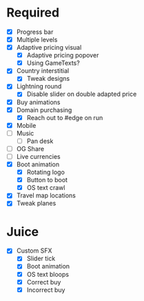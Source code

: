 # Required
- [x] Progress bar
- [x] Multiple levels
- [x] Adaptive pricing visual
  - [x] Adaptive pricing popover
  - [x] Using GameTexts?
- [x] Country interstitial
  - [x] Tweak designs
- [x] Lightning round
  - [x] Disable slider on double adapted price  
- [x] Buy animations
- [x] Domain purchasing
  - [x] Reach out to #edge on run
- [x] Mobile
- [ ] Music
  - [ ] Pan desk
- [ ] OG Share
- [ ] Live currencies
- [x] Boot animation
  - [x] Rotating logo
  - [x] Button to boot
  - [x] OS text crawl
- [x] Travel map locations
- [x] Tweak planes

# Juice
- [x] Custom SFX
  - [x] Slider tick
  - [x] Boot animation
  - [x] OS text bloops
  - [x] Correct buy
  - [x] Incorrect buy
